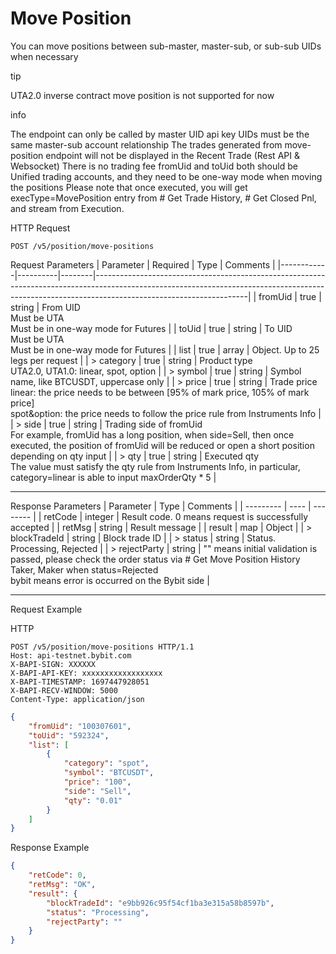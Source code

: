 # Move Position
You can move positions between sub-master, master-sub, or sub-sub UIDs when necessary


tip

UTA2.0 inverse contract move position is not supported for now

info

The endpoint can only be called by master UID api key
UIDs must be the same master-sub account relationship
The trades generated from move-position endpoint will not be displayed in the Recent Trade (Rest API & Websocket)
There is no trading fee
fromUid and toUid both should be Unified trading accounts, and they need to be one-way mode when moving the positions
Please note
 that once executed, you will get execType=MovePosition entry from # Get Trade History, # Get Closed Pnl, and stream from Execution.

HTTP Request
```http
POST /v5/position/move-positions
```

Request Parameters
| Parameter  | Required | Type   | Comments                                                                                                                                                                                         |
|------------|----------|--------|--------------------------------------------------------------------------------------------------------------------------------------------------------------------------------------------------|
| fromUid    | true     | string | From UID<br>Must be UTA<br>Must be in one-way mode for Futures                                                                                                                                   |
| toUid      | true     | string | To UID<br>Must be UTA<br>Must be in one-way mode for Futures                                                                                                                                     |
| list       | true     | array  | Object. Up to 25 legs per request                                                                                                                                                                |
| > category | true     | string | Product type<br>UTA2.0, UTA1.0: linear, spot, option                                                                                                                                             |
| > symbol   | true     | string | Symbol name, like BTCUSDT, uppercase only                                                                                                                                                        |
| > price    | true     | string | Trade price<br>linear: the price needs to be between [95% of mark price, 105% of mark price]<br>spot&option: the price needs to follow the price rule from Instruments Info                      |
| > side     | true     | string | Trading side of fromUid<br>For example, fromUid has a long position, when side=Sell, then once executed, the position of fromUid will be reduced or open a short position depending on qty input |
| > qty      | true     | string | Executed qty<br>The value must satisfy the qty rule from Instruments Info, in particular, category=linear is able to input maxOrderQty * 5                                                       |

---


Response Parameters
| Parameter | Type | Comments |
| --------- | ---- | -------- |
| retCode | integer | Result code. 0 means request is successfully accepted |
| retMsg | string | Result message |
| result | map | Object |
| > blockTradeId | string | Block trade ID |
| > status | string | Status. Processing, Rejected |
| > rejectParty | string | "" means initial validation is passed, please check the order status via # Get Move Position History <br> Taker, Maker when status=Rejected <br> bybit means error is occurred on the Bybit side |

---

Request Example

HTTP
 
  
  
```http
POST /v5/position/move-positions HTTP/1.1
Host: api-testnet.bybit.com
X-BAPI-SIGN: XXXXXX
X-BAPI-API-KEY: xxxxxxxxxxxxxxxxxx
X-BAPI-TIMESTAMP: 1697447928051
X-BAPI-RECV-WINDOW: 5000
Content-Type: application/json
```

```json
{
    "fromUid": "100307601",
    "toUid": "592324",
    "list": [
        {
            "category": "spot",
            "symbol": "BTCUSDT",
            "price": "100",
            "side": "Sell",
            "qty": "0.01"
        }
    ]
}
```

Response Example
```json
{
    "retCode": 0,
    "retMsg": "OK",
    "result": {
        "blockTradeId": "e9bb926c95f54cf1ba3e315a58b8597b",
        "status": "Processing",
        "rejectParty": ""
    }
}
```

